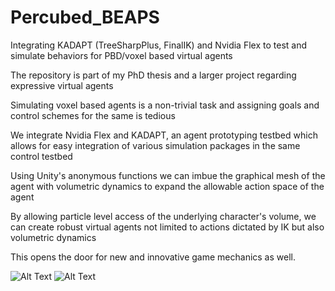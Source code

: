 # Percubed_BEAPS
Integrating KADAPT (TreeSharpPlus, FinalIK) and Nvidia Flex to test and simulate behaviors for PBD/voxel based virtual agents

The repository is part of my PhD thesis and a larger project regarding expressive virtual agents

Simulating voxel based agents is a non-trivial task and assigning goals and control schemes for the same is tedious

We integrate Nvidia Flex and KADAPT, an agent prototyping testbed which allows for easy integration of various simulation packages in the same control testbed

Using Unity's anonymous functions we can imbue the graphical mesh of the agent with volumetric dynamics to expand the allowable action space of the agent

By allowing particle level access of the underlying character's volume, we can create robust virtual agents not limited to actions dictated by IK but also volumetric dynamics

This opens the door for new and innovative game mechanics as well.

![Alt Text](https://user-images.githubusercontent.com/22035965/140826528-787985a6-eafb-49fc-8681-b6a61d3e4e4e.gif)
![Alt Text](https://user-images.githubusercontent.com/22035965/140826566-a57706bf-0b96-4a0c-8f3f-36867e83c87e.gif)



